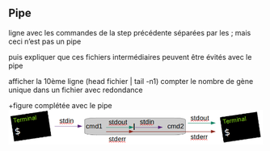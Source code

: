 ## Pipe


ligne avec les commandes de la step précédente séparées par les ; mais ceci n’est pas un pipe

puis expliquer que ces fichiers intermédiaires peuvent être évités avec le pipe

afficher la 10ème ligne (head fichier | tail -n1)
compter le nombre de gène unique dans un fichier avec redondance

+figure complétée avec le pipe
![pipe organisation](./Stream_pipe.png)
